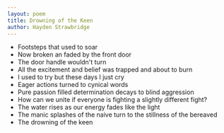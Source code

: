 ```yaml
---
layout: poem
title: Drowning of the Keen 
author: Hayden Strawbridge
---
```


- Footsteps that used to soar 
- Now broken an faded by the front door
- The door handle wouldn't turn
- All the excitement and belief was trapped and about to burn
- I used to try but these days I just cry
- Eager actions turned to cynical words
- Pure passion filled determination decays to blind aggression
- How can we unite if everyone is fighting a slightly different fight?
- The water rises as our energy fades like the light
- The manic  splashes of the naive turn to the  stillness of the bereaved
- The drowning of the keen
